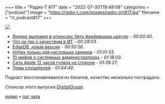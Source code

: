+++
title = "Радио-Т 817"
date = "2022-07-30T19:48:08"
categories = ["podcast"]
image = "https://radio-t.com/images/radio-t/rt817.jpg"
filename = "rt_podcast817"
+++

![](https://radio-t.com/images/radio-t/rt817.jpg)

- [Яндекс выложил в опенсорс бету фреймворка userver](https://habr.com/ru/company/yandex/blog/674902/) - *00:00:40*.
- [Что не так с качеством в ИТ](https://habr.com/ru/post/679564/) - *00:28:03*.
- [EdgeDB, новая версия](https://www.edgedb.com/docs) - *00:50:56*.
- [ImHex только для настоящих хакеров](https://github.com/WerWolv/ImHex) - *01:01:33*.
- [10 мифов о системных администраторах](https://habr.com/ru/company/ruvds/blog/679522/) - *01:18:03*.
- [Сеть Apple 12 часов гуляла на стороне](https://www.manrs.org/2022/07/for-12-hours-was-part-of-apple-engineerings-network-hijacked-by-russias-rostelecom/) - *01:39:27*.
- [Темы слушателей](https://radio-t.com/p/2022/07/26/prep-817/) - *01:44:49*.

Подкаст восстанавливался из бэкапов, качество несколько пострадало.

*Спонсор этого выпуска [DigitalOcean](https://do.co/radiot)*


[аудио](https://cdn.radio-t.com/rt_podcast817.mp3) • [лог чата](https://chat.radio-t.com/logs/radio-t-817.html)
<audio src="https://cdn.radio-t.com/rt_podcast817.mp3" preload="none"></audio>
